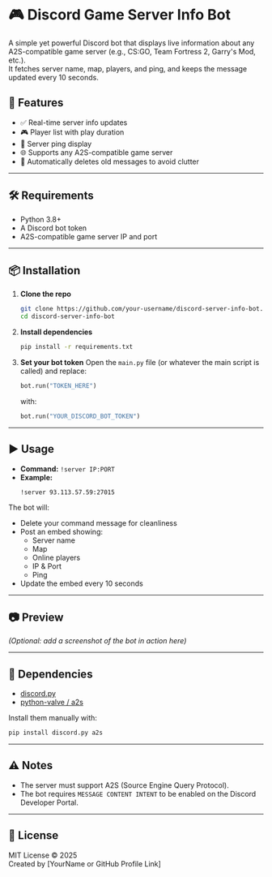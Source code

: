 
# 🎮 Discord Game Server Info Bot

A simple yet powerful Discord bot that displays live information about any A2S-compatible game server (e.g., CS:GO, Team Fortress 2, Garry's Mod, etc.).  
It fetches server name, map, players, and ping, and keeps the message updated every 10 seconds.

## 🚀 Features

- ✅ Real-time server info updates
- 🎮 Player list with play duration
- 📶 Server ping display
- 🌐 Supports any A2S-compatible game server
- 🧹 Automatically deletes old messages to avoid clutter

---

## 🛠️ Requirements

- Python 3.8+
- A Discord bot token
- A2S-compatible game server IP and port

---

## 📦 Installation

1. **Clone the repo**
   ```bash
   git clone https://github.com/your-username/discord-server-info-bot.git
   cd discord-server-info-bot
   ```

2. **Install dependencies**
   ```bash
   pip install -r requirements.txt
   ```

3. **Set your bot token**
   Open the `main.py` file (or whatever the main script is called) and replace:
   ```python
   bot.run("TOKEN_HERE")
   ```
   with:
   ```python
   bot.run("YOUR_DISCORD_BOT_TOKEN")
   ```

---

## ▶️ Usage

- **Command:** `!server IP:PORT`
- **Example:**  
  ```
  !server 93.113.57.59:27015
  ```

The bot will:
- Delete your command message for cleanliness
- Post an embed showing:
  - Server name
  - Map
  - Online players
  - IP & Port
  - Ping
- Update the embed every 10 seconds

---

## 📷 Preview

*(Optional: add a screenshot of the bot in action here)*

---

## 🧪 Dependencies

- [discord.py](https://github.com/Rapptz/discord.py)
- [python-valve / a2s](https://github.com/ValvePython/a2s)

Install them manually with:

```bash
pip install discord.py a2s
```

---

## ⚠️ Notes

- The server must support A2S (Source Engine Query Protocol).
- The bot requires `MESSAGE CONTENT INTENT` to be enabled on the Discord Developer Portal.

---

## 📄 License

MIT License © 2025  
Created by [YourName or GitHub Profile Link]
